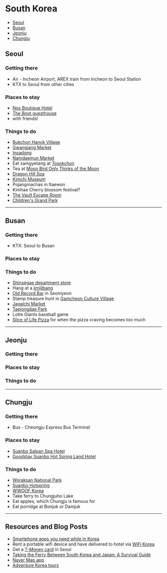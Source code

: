 # South Korea

* [Seoul](#seoul)
* [Busan](#busan)
* [Jeonju](#jeonju)
* [Chungju](#chungju)

## <a name="seoul"></a>Seoul

### Getting there

* Air - Incheon Airport, AREX train from Incheon to Seoul Station
* KTX to Seoul from other cities

### Places to stay

* [Nox Boutique Hotel](http://www.agoda.com/nox-boutique-hotel/hotel/seoul-kr.html)
* [The Boot guesthouse](http://www.agoda.com/the-boot-guesthouse/hotel/seoul-kr.html)
* with friends!

### Things to do

* [Bukchon Hanok Village](http://english.visitkorea.or.kr/enu/SI/SI_EN_3_1_1_1.jsp?cid=561382)
* [Gwangjang Market](http://www.tripadvisor.com/Attraction_Review-g294197-d1552278-Reviews-Gwangjang_Market-Seoul.html)
* [Insadong](http://www.tripadvisor.com/Attraction_Review-g294197-d592506-Reviews-Insadong-Seoul.html)
* [Namdaemun Market](http://www.tripadvisor.com/Attraction_Review-g294197-d324907-Reviews-Namdaemun_Market-Seoul.html)
* Eat samgyetang at [Tosokchon](http://www.tripadvisor.com/Restaurant_Review-g294197-d1174982-Reviews-Tosokchon-Seoul.html)
* Tea at [Moon Bird Only Thinks of the Moon](http://thesoulofseoul.net/2014/03/24/5894/)
* [Dragon Hill Spa](http://www.tripadvisor.com/Attraction_Review-g294197-d1641304-Reviews-Dragonhill_Spa_Resort-Seoul.html)
* [Kimchi Museum](http://english.visitkorea.or.kr/enu/SI/SI_EN_3_1_1_1.jsp?cid=268153)
* Pojangmachas in Itaewon
* Kimhae Cherry blossom festival?
* [The Vault Escape Room](http://www.myseoulsearching.com/2015/06/the-vault-escape-rooms-hongdae.html)
* [Children's Grand Park](http://www.tripadvisor.com/Attraction_Review-g294197-d592490-Reviews-Seoul_Children_s_Grand_Park-Seoul.html)

<hr />

## <a name="busan"></a>Busan

### Getting there

* KTX: Seoul to Busan

### Places to stay

### Things to do

* [Shinsegae department store](http://www.tripadvisor.com/Attraction_Review-g297884-d2344546-Reviews-Shinsegae_Dept_Store_Centum_City-Busan.html)
* Hang at a [jimjilbang](http://cityawesome.com/busan1/2011/05/songdo-haesoopia-spa-jjimjilbang/)
* [Old Record Bar](http://cityawesome.com/busan1/2012/03/old-record-bar-seomyeon/) in Seomyeon
* Stamp treasure hunt in [Gamcheon Culture Village](http://www.tripadvisor.com/Attraction_Review-g297884-d3901349-Reviews-Gamcheon_Culture_Village-Busan.html)
* [Jagalchi Market](http://www.tripadvisor.com/Attraction_Review-g297884-d1372972-Reviews-Jagalchi_Market-Busan.html)
* [Taejongdae Park](http://www.tripadvisor.com/Attraction_Review-g297884-d1552284-Reviews-Taejongdae-Busan.html)
* Lotte Giants baseball game
* [Slice of Life Pizza](https://www.facebook.com/pizzeriasol/) for when the pizza craving becomes too much

<hr />

## <a name="jeonju"></a>Jeonju

### Getting there

### Places to stay

### Things to do

<hr />

## <a name="chungju"></a>Chungju

### Getting there

* Bus - Cheongju Express Bus Terminal

### Places to stay

* [Suanbo Saipan Spa Hotel](http://www.tripadvisor.com/Hotel_Review-g1047895-d2150823-Reviews-Suanbo_Saipan_Spa_Hotel-Chungju_Chungcheongbuk_do.html)
* [Goodstay Suanbo Hot Spring Land Hotel](http://www.agoda.com/goodstay-suanbo-hot-spring-land-hotel/hotel/chungju-si-kr.html)

### Things to do

* [Woraksan National Park](https://en.wikipedia.org/wiki/Woraksan_National_Park)
* [Suanbo Hotspring](http://english.visitkorea.or.kr/enu/SI/SI_EN_3_1_1_1.jsp?cid=264574)
* [WWOOF Korea](http://wwoofkorea.org/home-english/)
* Take ferry to Chungjuho Lake
* Eat apples, which Chungju is famous for
* Eat porridge at Bonjuk or Damjuk

<hr />

## Resources and Blog Posts

* [Smartphone apps you need while in Korea](http://zannahinkorea.blogspot.com/2014/07/smartphone-apps-you-need-while-in-korea.html)
* Rent a portable wifi device and have delivered to hotel via [WiFi Korea](http://wifi-korea.com/Referral.html)
* Get a [T-Money card](http://english.visitkorea.or.kr/enu/TR/TR_EN_5_4.jsp) in Seoul
* [Taking the Ferry Between South Korea and Japan: A Survival Guide](http://tripologist.com/asia/how-to-take-the-ferry-between-south-korea-and-japan/)
* [Naver Map app](https://itunes.apple.com/us/app/neibeo-jido-naver-map/id311867728?mt=8)
* [Adventure Korea tours](http://www.adventurekorea.com/)
